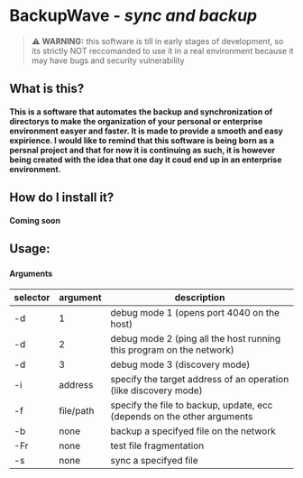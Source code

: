 # BackupWave - _sync and backup_

####

> :warning: __WARNING:__
> this software is till in early stages of development, so its strictly NOT reccomanded to use it in a real environment because it may have bugs and security vulnerability

###

## What is this?

#### This is a software that automates the backup and synchronization of directorys to make the organization of your personal or enterprise environment easyer and faster. It is made to provide a smooth and easy expirience. I would like to remind that this software is being born as a persnal project and that for now it is continuing as such, it is however being created with the idea that one day it coud end up in an enterprise environment. 

###

## How do I install it?

#### Coming soon

###

## Usage:

###

#### Arguments
| selector | argument  | description                                                             |
|---------|-----------|-------------------------------------------------------------------------|
| -d      | 1         | debug mode 1 (opens port 4040 on the host)                              |
| -d      | 2         | debug mode 2 (ping all the host running this program on the network)    |
| -d      | 3         | debug mode 3 (discovery mode)                                           |
| -i      | address   | specify the target address of an operation (like discovery mode)        |
| -f      | file/path | specify the file to backup, update, ecc (depends on the other arguments |
| -b      | none      | backup a specifyed file on the network                                  |
| -Fr     | none      | test file fragmentation                                                 |
| -s      | none      | sync a specifyed file                                                   |
